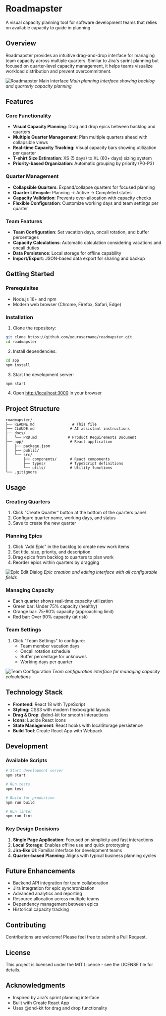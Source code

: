 # Roadmapster

A visual capacity planning tool for software development teams that relies on available capacity to guide in planning

## Overview

Roadmapster provides an intuitive drag-and-drop interface for managing team capacity across multiple quarters. Similar to Jira's sprint planning but focused on quarter-level capacity management, it helps teams visualize workload distribution and prevent overcommitment.

![Roadmapster Main Interface](images/screenshot_main_window.jpeg)
*Main planning interface showing backlog and quarterly capacity planning*

## Features

### Core Functionality
- **Visual Capacity Planning**: Drag and drop epics between backlog and quarters
- **Multiple Quarter Management**: Plan multiple quarters ahead with collapsible views
- **Real-time Capacity Tracking**: Visual capacity bars showing utilization per quarter
- **T-shirt Size Estimation**: XS (5 days) to XL (60+ days) sizing system
- **Priority-based Organization**: Automatic grouping by priority (P0-P3)

### Quarter Management
- **Collapsible Quarters**: Expand/collapse quarters for focused planning
- **Quarter Lifecycle**: Planning → Active → Completed states
- **Capacity Validation**: Prevents over-allocation with capacity checks
- **Flexible Configuration**: Customize working days and team settings per quarter

### Team Features
- **Team Configuration**: Set vacation days, oncall rotation, and buffer percentages
- **Capacity Calculations**: Automatic calculation considering vacations and oncall duties
- **Data Persistence**: Local storage for offline capability
- **Import/Export**: JSON-based data export for sharing and backup

## Getting Started

### Prerequisites
- Node.js 16+ and npm
- Modern web browser (Chrome, Firefox, Safari, Edge)

### Installation

1. Clone the repository:
```bash
git clone https://github.com/yourusername/roadmapster.git
cd roadmapster
```

2. Install dependencies:
```bash
cd app
npm install
```

3. Start the development server:
```bash
npm start
```

4. Open [http://localhost:3000](http://localhost:3000) in your browser

## Project Structure

```
roadmapster/
├── README.md                 # This file
├── CLAUDE.md                # AI assistant instructions
├── docs/
│   └── PRD.md              # Product Requirements Document
├── app/                     # React application
│   ├── package.json
│   ├── public/
│   └── src/
│       ├── components/      # React components
│       ├── types/           # TypeScript definitions
│       └── utils/           # Utility functions
└── .gitignore
```

## Usage

### Creating Quarters
1. Click "Create Quarter" button at the bottom of the quarters panel
2. Configure quarter name, working days, and status
3. Save to create the new quarter

### Planning Epics
1. Click "Add Epic" in the backlog to create new work items
2. Set title, size, priority, and description
3. Drag epics from backlog to quarters to plan work
4. Reorder epics within quarters by dragging

![Epic Edit Dialog](images/epic_edit_view.png)
*Epic creation and editing interface with all configurable fields*

### Managing Capacity
- Each quarter shows real-time capacity utilization
- Green bar: Under 75% capacity (healthy)
- Orange bar: 75-90% capacity (approaching limit)
- Red bar: Over 90% capacity (at risk)

### Team Settings
1. Click "Team Settings" to configure:
   - Team member vacation days
   - Oncall rotation schedule
   - Buffer percentage for unknowns
   - Working days per quarter

![Team Configuration](images/team_edit_view.png)
*Team configuration interface for managing capacity calculations*

## Technology Stack

- **Frontend**: React 18 with TypeScript
- **Styling**: CSS3 with modern flexbox/grid layouts
- **Drag & Drop**: @dnd-kit for smooth interactions
- **Icons**: Lucide React icons
- **State Management**: React hooks with localStorage persistence
- **Build Tool**: Create React App with Webpack

## Development

### Available Scripts

```bash
# Start development server
npm start

# Run tests
npm test

# Build for production
npm run build

# Run linter
npm run lint
```

### Key Design Decisions

1. **Single Page Application**: Focused on simplicity and fast interactions
2. **Local Storage**: Enables offline use and quick prototyping
3. **Jira-like UI**: Familiar interface for development teams
4. **Quarter-based Planning**: Aligns with typical business planning cycles

## Future Enhancements

- Backend API integration for team collaboration
- Jira integration for epic synchronization
- Advanced analytics and reporting
- Resource allocation across multiple teams
- Dependency management between epics
- Historical capacity tracking

## Contributing

Contributions are welcome! Please feel free to submit a Pull Request.

## License

This project is licensed under the MIT License - see the LICENSE file for details.

## Acknowledgments

- Inspired by Jira's sprint planning interface
- Built with Create React App
- Uses @dnd-kit for drag and drop functionality
